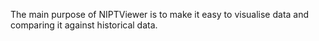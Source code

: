 The main purpose of NIPTViewer is to make it easy to visualise data and comparing it against historical data.

<div id="scatter_chart_ff" style="width:100%;height:450px;">
    <svg style="width:100%;height:450px;" class="nvd3-svg"></svg>
  </div>

<script type="module">
    scatterChartTime({data: [{'key': 'hist', 'values': [{'x': 1675814400000.0, 'y': 0.01, 'shape': 'circle', 'size': 1, 'color': '#c62828', 'type': 'Test', 'flowcell': 'ZVBSVFOWH', 'sample': 'sample-low-ff'}, {'x': 1675814400000.0, 'y': 0.07, 'shape': 'circle', 'size': 1, 'color': '#c62828', 'type': 'Test', 'flowcell': 'ZVBSVFOWH', 'sample': 'sample13-1'}, {'x': 1675814400000.0, 'y': 0.07, 'shape': 'circle', 'size': 1, 'color': '#c62828', 'type': 'Test', 'flowcell': 'ZVBSVFOWH', 'sample': 'sample13-2'}, {'x': 1675814400000.0, 'y': 0.02, 'shape': 'circle', 'size': 1, 'color': '#c62828', 'type': 'Test', 'flowcell': 'ZVBSVFOWH', 'sample': 'sample18-1'}, {'x': 1675814400000.0, 'y': 0.07, 'shape': 'circle', 'size': 1, 'color': '#c62828', 'type': 'Test', 'flowcell': 'ZVBSVFOWH', 'sample': 'sample18-2'}, {'x': 1675814400000.0, 'y': 0.1, 'shape': 'circle', 'size': 1, 'color': '#c62828', 'type': 'Test', 'flowcell': 'ZVBSVFOWH', 'sample': 'sample21-1'}, {'x': 1675814400000.0, 'y': 0.13, 'shape': 'circle', 'size': 1, 'color': '#c62828', 'type': 'Test', 'flowcell': 'ZVBSVFOWH', 'sample': 'sample21-2'}, {'x': 1675814400000.0, 'y': 0.13, 'shape': 'circle', 'size': 1, 'color': '#c62828', 'type': 'Test', 'flowcell': 'ZVBSVFOWH', 'sample': 'sampleX-1'}, {'x': 1675814400000.0, 'y': 0.15, 'shape': 'circle', 'size': 1, 'color': '#c62828', 'type': 'Test', 'flowcell': 'ZVBSVFOWH', 'sample': 'sampleX-2'}, {'x': 1675814400000.0, 'y': 0.07, 'shape': 'circle', 'size': 1, 'color': '#c62828', 'type': 'Test', 'flowcell': 'ZVBSVFOWH', 'sample': 'sampleY-1'}, {'x': 1675814400000.0, 'y': 0.07, 'shape': 'circle', 'size': 1, 'color': '#c62828', 'type': 'Test', 'flowcell': 'ZVBSVFOWH', 'sample': 'sampleY-2'}, {'x': 1674000000000.0, 'y': 0.09, 'shape': 'circle', 'size': 1, 'color': '#c62828', 'type': 'Test', 'flowcell': 'XRZWCVMBF', 'sample': 'sampleN-20'}, {'x': 1674000000000.0, 'y': 0.12, 'shape': 'circle', 'size': 1, 'color': '#c62828', 'type': 'Test', 'flowcell': 'XRZWCVMBF', 'sample': 'sampleN-21'}, {'x': 1674000000000.0, 'y': 0.12, 'shape': 'circle', 'size': 1, 'color': '#c62828', 'type': 'Test', 'flowcell': 'XRZWCVMBF', 'sample': 'sampleN-22'}, {'x': 1674000000000.0, 'y': 0.09, 'shape': 'circle', 'size': 1, 'color': '#c62828', 'type': 'Test', 'flowcell': 'XRZWCVMBF', 'sample': 'sampleN-23'}, {'x': 1674000000000.0, 'y': 0.09, 'shape': 'circle', 'size': 1, 'color': '#c62828', 'type': 'Test', 'flowcell': 'XRZWCVMBF', 'sample': 'sampleN-24'}, {'x': 1674000000000.0, 'y': 0.11, 'shape': 'circle', 'size': 1, 'color': '#c62828', 'type': 'Test', 'flowcell': 'XRZWCVMBF', 'sample': 'sampleN-25'}, {'x': 1674000000000.0, 'y': 0.07, 'shape': 'circle', 'size': 1, 'color': '#c62828', 'type': 'Test', 'flowcell': 'XRZWCVMBF', 'sample': 'sampleN-26'}, {'x': 1674000000000.0, 'y': 0.06, 'shape': 'circle', 'size': 1, 'color': '#c62828', 'type': 'Test', 'flowcell': 'XRZWCVMBF', 'sample': 'sampleN-27'}, {'x': 1674000000000.0, 'y': 0.07, 'shape': 'circle', 'size': 1, 'color': '#c62828', 'type': 'Test', 'flowcell': 'XRZWCVMBF', 'sample': 'sampleN-28'}, {'x': 1674000000000.0, 'y': 0.07, 'shape': 'circle', 'size': 1, 'color': '#c62828', 'type': 'Test', 'flowcell': 'XRZWCVMBF', 'sample': 'sampleN-29'}, {'x': 1673395200000.0, 'y': 0.02, 'shape': 'circle', 'size': 1, 'color': '#c62828', 'type': 'Test', 'flowcell': 'OKANRUNRL', 'sample': 'sampleN-30'}, {'x': 1673395200000.0, 'y': 0.11, 'shape': 'circle', 'size': 1, 'color': '#c62828', 'type': 'Test', 'flowcell': 'OKANRUNRL', 'sample': 'sampleN-31'}, {'x': 1673395200000.0, 'y': 0.12, 'shape': 'circle', 'size': 1, 'color': '#c62828', 'type': 'Test', 'flowcell': 'OKANRUNRL', 'sample': 'sampleN-32'}, {'x': 1673395200000.0, 'y': 0.07, 'shape': 'circle', 'size': 1, 'color': '#c62828', 'type': 'Test', 'flowcell': 'OKANRUNRL', 'sample': 'sampleN-33'}, {'x': 1673395200000.0, 'y': 0.08, 'shape': 'circle', 'size': 1, 'color': '#c62828', 'type': 'Test', 'flowcell': 'OKANRUNRL', 'sample': 'sampleN-34'}, {'x': 1673395200000.0, 'y': 0.05, 'shape': 'circle', 'size': 1, 'color': '#c62828', 'type': 'Test', 'flowcell': 'OKANRUNRL', 'sample': 'sampleN-35'}, {'x': 1673395200000.0, 'y': 0.02, 'shape': 'circle', 'size': 1, 'color': '#c62828', 'type': 'Test', 'flowcell': 'OKANRUNRL', 'sample': 'sampleN-36'}, {'x': 1673395200000.0, 'y': 0.17, 'shape': 'circle', 'size': 1, 'color': '#c62828', 'type': 'Test', 'flowcell': 'OKANRUNRL', 'sample': 'sampleN-37'}, {'x': 1673395200000.0, 'y': 0.03, 'shape': 'circle', 'size': 1, 'color': '#c62828', 'type': 'Test', 'flowcell': 'OKANRUNRL', 'sample': 'sampleN-38'}, {'x': 1673395200000.0, 'y': 0.07, 'shape': 'circle', 'size': 1, 'color': '#c62828', 'type': 'Test', 'flowcell': 'OKANRUNRL', 'sample': 'sampleN-39'}, {'x': 1672790400000.0, 'y': 0.04, 'shape': 'circle', 'size': 1, 'color': '#c62828', 'type': 'Test', 'flowcell': 'IRIRCNOWX', 'sample': 'sampleN-40'}, {'x': 1672790400000.0, 'y': 0.09, 'shape': 'circle', 'size': 1, 'color': '#c62828', 'type': 'Test', 'flowcell': 'IRIRCNOWX', 'sample': 'sampleN-41'}, {'x': 1672790400000.0, 'y': 0.04, 'shape': 'circle', 'size': 1, 'color': '#c62828', 'type': 'Test', 'flowcell': 'IRIRCNOWX', 'sample': 'sampleN-42'}, {'x': 1672790400000.0, 'y': 0.01, 'shape': 'circle', 'size': 1, 'color': '#c62828', 'type': 'Test', 'flowcell': 'IRIRCNOWX', 'sample': 'sampleN-43'}, {'x': 1672790400000.0, 'y': 0.04, 'shape': 'circle', 'size': 1, 'color': '#c62828', 'type': 'Test', 'flowcell': 'IRIRCNOWX', 'sample': 'sampleN-44'}, {'x': 1672790400000.0, 'y': 0.09, 'shape': 'circle', 'size': 1, 'color': '#c62828', 'type': 'Test', 'flowcell': 'IRIRCNOWX', 'sample': 'sampleN-45'}, {'x': 1672790400000.0, 'y': 0.14, 'shape': 'circle', 'size': 1, 'color': '#c62828', 'type': 'Test', 'flowcell': 'IRIRCNOWX', 'sample': 'sampleN-46'}, {'x': 1672790400000.0, 'y': 0.07, 'shape': 'circle', 'size': 1, 'color': '#c62828', 'type': 'Test', 'flowcell': 'IRIRCNOWX', 'sample': 'sampleN-47'}, {'x': 1672790400000.0, 'y': 0.07, 'shape': 'circle', 'size': 1, 'color': '#c62828', 'type': 'Test', 'flowcell': 'IRIRCNOWX', 'sample': 'sampleN-48'}, {'x': 1672790400000.0, 'y': 0.05, 'shape': 'circle', 'size': 1, 'color': '#c62828', 'type': 'Test', 'flowcell': 'IRIRCNOWX', 'sample': 'sampleN-49'}, {'x': 1672185600000.0, 'y': 0.05, 'shape': 'circle', 'size': 1, 'color': '#c62828', 'type': 'Test', 'flowcell': 'ZXVWGQPQR', 'sample': 'sampleN-50'}, {'x': 1672185600000.0, 'y': 0.07, 'shape': 'circle', 'size': 1, 'color': '#c62828', 'type': 'Test', 'flowcell': 'ZXVWGQPQR', 'sample': 'sampleN-51'}, {'x': 1672185600000.0, 'y': 0.08, 'shape': 'circle', 'size': 1, 'color': '#c62828', 'type': 'Test', 'flowcell': 'ZXVWGQPQR', 'sample': 'sampleN-52'}, {'x': 1672185600000.0, 'y': 0.08, 'shape': 'circle', 'size': 1, 'color': '#c62828', 'type': 'Test', 'flowcell': 'ZXVWGQPQR', 'sample': 'sampleN-53'}, {'x': 1672185600000.0, 'y': 0.12, 'shape': 'circle', 'size': 1, 'color': '#c62828', 'type': 'Test', 'flowcell': 'ZXVWGQPQR', 'sample': 'sampleN-54'}, {'x': 1672185600000.0, 'y': 0.06, 'shape': 'circle', 'size': 1, 'color': '#c62828', 'type': 'Test', 'flowcell': 'ZXVWGQPQR', 'sample': 'sampleN-55'}, {'x': 1672185600000.0, 'y': 0.09, 'shape': 'circle', 'size': 1, 'color': '#c62828', 'type': 'Test', 'flowcell': 'ZXVWGQPQR', 'sample': 'sampleN-56'}, {'x': 1672185600000.0, 'y': 0.08, 'shape': 'circle', 'size': 1, 'color': '#c62828', 'type': 'Test', 'flowcell': 'ZXVWGQPQR', 'sample': 'sampleN-57'}, {'x': 1672185600000.0, 'y': 0.07, 'shape': 'circle', 'size': 1, 'color': '#c62828', 'type': 'Test', 'flowcell': 'ZXVWGQPQR', 'sample': 'sampleN-58'}, {'x': 1672185600000.0, 'y': 0.08, 'shape': 'circle', 'size': 1, 'color': '#c62828', 'type': 'Test', 'flowcell': 'ZXVWGQPQR', 'sample': 'sampleN-59'}]}], id: '#scatter_chart_ff svg', x_label: 'Date', y_label: 'Fetal fraction', x_format: '0.02f', y_format: '0.02%', x_min:1672185600000.0, x_max: 1675814400000.0, y_min: -0.01, y_max: 0.2, limits:[[0.02,0.02]]});
</script>

<div id="read_coverage_chart" style="width:100%;height:450px;">
    <svg style="width:100%;height:450px;" class="nvd3-svg"></svg>
  </div>
<script type="module">
    horizontalGroupedBarChart({data: [{'key': 'Chr1', 'values': [{'x': 0, 'y': 0.007948001425218175, 'label': 'sample-low-ff'}, {'x': 0, 'y': 0.0069344969646836846, 'label': 'sample13-1'}, {'x': 0, 'y': 0.005800632782942517, 'label': 'sample13-2'}, {'x': 0, 'y': 0.007541675368886453, 'label': 'sample18-1'}, {'x': 0, 'y': 0.005957326772866607, 'label': 'sample18-2'}, {'x': 0, 'y': 0.007414454341906404, 'label': 'sample21-1'}, {'x': 0, 'y': 0.007305993838272335, 'label': 'sample21-2'}, {'x': 0, 'y': 0.008203359105893735, 'label': 'sampleX-1'}, {'x': 0, 'y': 0.00790138698702588, 'label': 'sampleX-2'}, {'x': 0, 'y': 0.008119341512861256, 'label': 'sampleY-1'}, {'x': 0, 'y': 0.007827162277147607, 'label': 'sampleY-2'}]}, {'key': 'Chr2', 'values': [{'x': 1, 'y': 0.008164183643548517, 'label': 'sample-low-ff'}, {'x': 1, 'y': 0.007532680220595932, 'label': 'sample13-1'}, {'x': 1, 'y': 0.0060177424171734975, 'label': 'sample13-2'}, {'x': 1, 'y': 0.008009619566413183, 'label': 'sample18-1'}, {'x': 1, 'y': 0.00644218059166643, 'label': 'sample18-2'}, {'x': 1, 'y': 0.0073940669110059126, 'label': 'sample21-1'}, {'x': 1, 'y': 0.007989271432796617, 'label': 'sample21-2'}, {'x': 1, 'y': 0.008569684456917803, 'label': 'sampleX-1'}, {'x': 1, 'y': 0.008257703319834154, 'label': 'sampleX-2'}, {'x': 1, 'y': 0.008805967235975981, 'label': 'sampleY-1'}, {'x': 1, 'y': 0.008406926896084027, 'label': 'sampleY-2'}]}, {'key': 'Chr3', 'values': [{'x': 2, 'y': 0.006659357031280084, 'label': 'sample-low-ff'}, {'x': 2, 'y': 0.00628418586164441, 'label': 'sample13-1'}, {'x': 2, 'y': 0.004943672982653201, 'label': 'sample13-2'}, {'x': 2, 'y': 0.006637181573960988, 'label': 'sample18-1'}, {'x': 2, 'y': 0.005350737827922719, 'label': 'sample18-2'}, {'x': 2, 'y': 0.005942307350950324, 'label': 'sample21-1'}, {'x': 2, 'y': 0.006647917591929404, 'label': 'sample21-2'}, {'x': 2, 'y': 0.0070666105035124445, 'label': 'sampleX-1'}, {'x': 2, 'y': 0.006796410238698265, 'label': 'sampleX-2'}, {'x': 2, 'y': 0.007353217384365473, 'label': 'sampleY-1'}, {'x': 2, 'y': 0.006980690921937977, 'label': 'sampleY-2'}]}, {'key': 'Chr4', 'values': [{'x': 3, 'y': 0.005760133002129013, 'label': 'sample-low-ff'}, {'x': 3, 'y': 0.0059102446969956, 'label': 'sample13-1'}, {'x': 3, 'y': 0.004326878533073889, 'label': 'sample13-2'}, {'x': 3, 'y': 0.0059950560951633714, 'label': 'sample18-1'}, {'x': 3, 'y': 0.004947826705564114, 'label': 'sample18-2'}, {'x': 3, 'y': 0.004964921024071658, 'label': 'sample21-1'}, {'x': 3, 'y': 0.0062906777729488834, 'label': 'sample21-2'}, {'x': 3, 'y': 0.006254732547342332, 'label': 'sampleX-1'}, {'x': 3, 'y': 0.005992784712152484, 'label': 'sampleX-2'}, {'x': 3, 'y': 0.006801424572127145, 'label': 'sampleY-1'}, {'x': 3, 'y': 0.006487168122304213, 'label': 'sampleY-2'}]}, {'key': 'Chr5', 'values': [{'x': 4, 'y': 0.005889869055280287, 'label': 'sample-low-ff'}, {'x': 4, 'y': 0.005586014596512407, 'label': 'sample13-1'}, {'x': 4, 'y': 0.0043860720318507004, 'label': 'sample13-2'}, {'x': 4, 'y': 0.00588741297503495, 'label': 'sample18-1'}, {'x': 4, 'y': 0.004763223784596214, 'label': 'sample18-2'}, {'x': 4, 'y': 0.005239907698067948, 'label': 'sample21-1'}, {'x': 4, 'y': 0.0059354106776214185, 'label': 'sample21-2'}, {'x': 4, 'y': 0.00626542533829843, 'label': 'sampleX-1'}, {'x': 4, 'y': 0.006009729700981111, 'label': 'sampleX-2'}, {'x': 4, 'y': 0.00654861335544995, 'label': 'sampleY-1'}, {'x': 4, 'y': 0.006196108859182439, 'label': 'sampleY-2'}]}, {'key': 'Chr6', 'values': [{'x': 5, 'y': 0.0056457503978073875, 'label': 'sample-low-ff'}, {'x': 5, 'y': 0.0053437704194827474, 'label': 'sample13-1'}, {'x': 5, 'y': 0.004189510947384304, 'label': 'sample13-2'}, {'x': 5, 'y': 0.005607907113387239, 'label': 'sample18-1'}, {'x': 5, 'y': 0.004545171015551024, 'label': 'sample18-2'}, {'x': 5, 'y': 0.005036827194198332, 'label': 'sample21-1'}, {'x': 5, 'y': 0.005666515082633563, 'label': 'sample21-2'}, {'x': 5, 'y': 0.005965976105058585, 'label': 'sampleX-1'}, {'x': 5, 'y': 0.00572336646328842, 'label': 'sampleX-2'}, {'x': 5, 'y': 0.006227365918816692, 'label': 'sampleY-1'}, {'x': 5, 'y': 0.005940790475790804, 'label': 'sampleY-2'}]}, {'key': 'Chr7', 'values': [{'x': 6, 'y': 0.005069212085881243, 'label': 'sample-low-ff'}, {'x': 6, 'y': 0.004689065880100615, 'label': 'sample13-1'}, {'x': 6, 'y': 0.0037682676420745065, 'label': 'sample13-2'}, {'x': 6, 'y': 0.004981048629394636, 'label': 'sample18-1'}, {'x': 6, 'y': 0.003987876583563142, 'label': 'sample18-2'}, {'x': 6, 'y': 0.0046025411203536966, 'label': 'sample21-1'}, {'x': 6, 'y': 0.004965196105059135, 'label': 'sample21-2'}, {'x': 6, 'y': 0.005357045041992744, 'label': 'sampleX-1'}, {'x': 6, 'y': 0.005125863050388081, 'label': 'sampleX-2'}, {'x': 6, 'y': 0.005472944521473889, 'label': 'sampleY-1'}, {'x': 6, 'y': 0.005209216519322221, 'label': 'sampleY-2'}]}, {'key': 'Chr8', 'values': [{'x': 7, 'y': 0.004950636461364779, 'label': 'sample-low-ff'}, {'x': 7, 'y': 0.004573374676224274, 'label': 'sample13-1'}, {'x': 7, 'y': 0.0036666173577447067, 'label': 'sample13-2'}, {'x': 7, 'y': 0.00488384679760519, 'label': 'sample18-1'}, {'x': 7, 'y': 0.003914481046375695, 'label': 'sample18-2'}, {'x': 7, 'y': 0.004447623367663034, 'label': 'sample21-1'}, {'x': 7, 'y': 0.004843504205927387, 'label': 'sample21-2'}, {'x': 7, 'y': 0.0052146002472199995, 'label': 'sampleX-1'}, {'x': 7, 'y': 0.005007193112390197, 'label': 'sampleX-2'}, {'x': 7, 'y': 0.005368531638084134, 'label': 'sampleY-1'}, {'x': 7, 'y': 0.005070037328843677, 'label': 'sampleY-2'}]}, {'key': 'Chr9', 'values': [{'x': 8, 'y': 0.0039218846546672384, 'label': 'sample-low-ff'}, {'x': 8, 'y': 0.003484309398158049, 'label': 'sample13-1'}, {'x': 8, 'y': 0.0028743251678830075, 'label': 'sample13-2'}, {'x': 8, 'y': 0.003775211472144122, 'label': 'sample18-1'}, {'x': 8, 'y': 0.0029792724943341472, 'label': 'sample18-2'}, {'x': 8, 'y': 0.0036183956606398635, 'label': 'sample21-1'}, {'x': 8, 'y': 0.003667167519719662, 'label': 'sample21-2'}, {'x': 8, 'y': 0.004089841246164344, 'label': 'sampleX-1'}, {'x': 8, 'y': 0.003933371250758629, 'label': 'sampleX-2'}, {'x': 8, 'y': 0.004084606847945483, 'label': 'sampleY-1'}, {'x': 8, 'y': 0.003887519179874487, 'label': 'sampleY-2'}]}, {'key': 'Chr10', 'values': [{'x': 9, 'y': 0.004780805389424432, 'label': 'sample-low-ff'}, {'x': 9, 'y': 0.0041616098757972795, 'label': 'sample13-1'}, {'x': 9, 'y': 0.0034917090767211997, 'label': 'sample13-2'}, {'x': 9, 'y': 0.0045538006991010386, 'label': 'sample18-1'}, {'x': 9, 'y': 0.003588011000708754, 'label': 'sample18-2'}, {'x': 9, 'y': 0.004468887127995062, 'label': 'sample21-1'}, {'x': 9, 'y': 0.004378460147954353, 'label': 'sample21-2'}, {'x': 9, 'y': 0.004945783246799994, 'label': 'sampleX-1'}, {'x': 9, 'y': 0.004767298912939277, 'label': 'sampleX-2'}, {'x': 9, 'y': 0.004892806578340179, 'label': 'sampleY-1'}, {'x': 9, 'y': 0.004673791025838817, 'label': 'sampleY-2'}]}, {'key': 'Chr11', 'values': [{'x': 10, 'y': 0.004679905683217607, 'label': 'sample-low-ff'}, {'x': 10, 'y': 0.004122351889155817, 'label': 'sample13-1'}, {'x': 10, 'y': 0.0034402335645073345, 'label': 'sample13-2'}, {'x': 10, 'y': 0.004488964110352542, 'label': 'sample18-1'}, {'x': 10, 'y': 0.0035449568964400994, 'label': 'sample18-2'}, {'x': 10, 'y': 0.004341426387583068, 'label': 'sample21-1'}, {'x': 10, 'y': 0.0043607017053484695, 'label': 'sample21-2'}, {'x': 10, 'y': 0.004885976710393946, 'label': 'sampleX-1'}, {'x': 10, 'y': 0.004707857841273735, 'label': 'sampleX-2'}, {'x': 10, 'y': 0.004873291547142831, 'label': 'sampleY-1'}, {'x': 10, 'y': 0.004621313432884855, 'label': 'sampleY-2'}]}, {'key': 'Chr12', 'values': [{'x': 11, 'y': 0.004535833980890352, 'label': 'sample-low-ff'}, {'x': 11, 'y': 0.004112621881655892, 'label': 'sample13-1'}, {'x': 11, 'y': 0.0033535044588840044, 'label': 'sample13-2'}, {'x': 11, 'y': 0.00441769455622546, 'label': 'sample18-1'}, {'x': 11, 'y': 0.0035227342823802928, 'label': 'sample18-2'}, {'x': 11, 'y': 0.0041455333569434035, 'label': 'sample21-1'}, {'x': 11, 'y': 0.004352567167575915, 'label': 'sample21-2'}, {'x': 11, 'y': 0.0047586338618337285, 'label': 'sampleX-1'}, {'x': 11, 'y': 0.004572816654792534, 'label': 'sampleX-2'}, {'x': 11, 'y': 0.004826170173987899, 'label': 'sampleY-1'}, {'x': 11, 'y': 0.004595137512062154, 'label': 'sampleY-2'}]}, {'key': 'Chr13', 'values': [{'x': 12, 'y': 0.0030215406529242937, 'label': 'sample-low-ff'}, {'x': 12, 'y': 0.003148148642275107, 'label': 'sample13-1'}, {'x': 12, 'y': 0.0023184336489312615, 'label': 'sample13-2'}, {'x': 12, 'y': 0.0030971800650238797, 'label': 'sample18-1'}, {'x': 12, 'y': 0.002547383554808961, 'label': 'sample18-2'}, {'x': 12, 'y': 0.002635881038208934, 'label': 'sample21-1'}, {'x': 12, 'y': 0.0032375853307608964, 'label': 'sample21-2'}, {'x': 12, 'y': 0.003267773504272379, 'label': 'sampleX-1'}, {'x': 12, 'y': 0.003125026120413409, 'label': 'sampleX-2'}, {'x': 12, 'y': 0.003485452949120278, 'label': 'sampleY-1'}, {'x': 12, 'y': 0.0033390351989426767, 'label': 'sampleY-2'}]}, {'key': 'Chr14', 'values': [{'x': 13, 'y': 0.0030293215151415203, 'label': 'sample-low-ff'}, {'x': 13, 'y': 0.002758571088352386, 'label': 'sample13-1'}, {'x': 13, 'y': 0.0022294174413834736, 'label': 'sample13-2'}, {'x': 13, 'y': 0.002950612985167362, 'label': 'sample18-1'}, {'x': 13, 'y': 0.0023524611670822544, 'label': 'sample18-2'}, {'x': 13, 'y': 0.0027711422894801173, 'label': 'sample21-1'}, {'x': 13, 'y': 0.002919941455063597, 'label': 'sample21-2'}, {'x': 13, 'y': 0.0031857325646213477, 'label': 'sampleX-1'}, {'x': 13, 'y': 0.003053905895965243, 'label': 'sampleX-2'}, {'x': 13, 'y': 0.0032204281365990723, 'label': 'sampleY-1'}, {'x': 13, 'y': 0.0030736842189648906, 'label': 'sampleY-2'}]}, {'key': 'Chr15', 'values': [{'x': 14, 'y': 0.002909940296304586, 'label': 'sample-low-ff'}, {'x': 14, 'y': 0.0024793206590501904, 'label': 'sample13-1'}, {'x': 14, 'y': 0.0021161823177524696, 'label': 'sample13-2'}, {'x': 14, 'y': 0.002742305942535668, 'label': 'sample18-1'}, {'x': 14, 'y': 0.002136616905393671, 'label': 'sample18-2'}, {'x': 14, 'y': 0.0027321515243693482, 'label': 'sample21-1'}, {'x': 14, 'y': 0.002602380103662541, 'label': 'sample21-2'}, {'x': 14, 'y': 0.0029838349089978847, 'label': 'sampleX-1'}, {'x': 14, 'y': 0.0028826129650628717, 'label': 'sampleX-2'}, {'x': 14, 'y': 0.0029129936952655886, 'label': 'sampleY-1'}, {'x': 14, 'y': 0.0027857883871991096, 'label': 'sampleY-2'}]}, {'key': 'Chr16', 'values': [{'x': 15, 'y': 0.0028886961846145216, 'label': 'sample-low-ff'}, {'x': 15, 'y': 0.0022933777007004344, 'label': 'sample13-1'}, {'x': 15, 'y': 0.002113191794445748, 'label': 'sample13-2'}, {'x': 15, 'y': 0.002626182468536148, 'label': 'sample18-1'}, {'x': 15, 'y': 0.0019926473760046217, 'label': 'sample18-2'}, {'x': 15, 'y': 0.002851179067650954, 'label': 'sample21-1'}, {'x': 15, 'y': 0.0024001444913973194, 'label': 'sample21-2'}, {'x': 15, 'y': 0.002965090104565475, 'label': 'sampleX-1'}, {'x': 15, 'y': 0.0028390362069180093, 'label': 'sampleX-2'}, {'x': 15, 'y': 0.002738533403278831, 'label': 'sampleY-1'}, {'x': 15, 'y': 0.002576345653061972, 'label': 'sampleY-2'}]}, {'key': 'Chr17', 'values': [{'x': 16, 'y': 0.0028491277494300487, 'label': 'sample-low-ff'}, {'x': 16, 'y': 0.0022350330232564115, 'label': 'sample13-1'}, {'x': 16, 'y': 0.0020507994967574102, 'label': 'sample13-2'}, {'x': 16, 'y': 0.0025454029716991218, 'label': 'sample18-1'}, {'x': 16, 'y': 0.001944406030257816, 'label': 'sample18-2'}, {'x': 16, 'y': 0.0028637934957910036, 'label': 'sample21-1'}, {'x': 16, 'y': 0.00234387864027295, 'label': 'sample21-2'}, {'x': 16, 'y': 0.0028790447716824465, 'label': 'sampleX-1'}, {'x': 16, 'y': 0.002767534798815767, 'label': 'sampleX-2'}, {'x': 16, 'y': 0.0026356609734189515, 'label': 'sampleY-1'}, {'x': 16, 'y': 0.0025460199390567504, 'label': 'sampleY-2'}]}, {'key': 'Chr18', 'values': [{'x': 17, 'y': 0.0026048126055375227, 'label': 'sample-low-ff'}, {'x': 17, 'y': 0.002432607977648082, 'label': 'sample13-1'}, {'x': 17, 'y': 0.0019343773634000574, 'label': 'sample13-2'}, {'x': 17, 'y': 0.0026210502432554928, 'label': 'sample18-1'}, {'x': 17, 'y': 0.002145753523906324, 'label': 'sample18-2'}, {'x': 17, 'y': 0.002335527967438805, 'label': 'sample21-1'}, {'x': 17, 'y': 0.0025675548506478626, 'label': 'sample21-2'}, {'x': 17, 'y': 0.002759321666475361, 'label': 'sampleX-1'}, {'x': 17, 'y': 0.002639932588181641, 'label': 'sampleX-2'}, {'x': 17, 'y': 0.002845756042469251, 'label': 'sampleY-1'}, {'x': 17, 'y': 0.0026968271958488174, 'label': 'sampleY-2'}]}, {'key': 'Chr19', 'values': [{'x': 18, 'y': 0.001917978606817993, 'label': 'sample-low-ff'}, {'x': 18, 'y': 0.0014148751293632201, 'label': 'sample13-1'}, {'x': 18, 'y': 0.001400067912780134, 'label': 'sample13-2'}, {'x': 18, 'y': 0.0016481831040282455, 'label': 'sample18-1'}, {'x': 18, 'y': 0.0012272070202491397, 'label': 'sample18-2'}, {'x': 18, 'y': 0.0019935197757077654, 'label': 'sample21-1'}, {'x': 18, 'y': 0.0014979299389395267, 'label': 'sample21-2'}, {'x': 18, 'y': 0.0019568082530646686, 'label': 'sampleX-1'}, {'x': 18, 'y': 0.0018515701267124809, 'label': 'sampleX-2'}, {'x': 18, 'y': 0.0016950254664673074, 'label': 'sampleY-1'}, {'x': 18, 'y': 0.0016122025108661607, 'label': 'sampleY-2'}]}, {'key': 'Chr20', 'values': [{'x': 19, 'y': 0.0024094500882308515, 'label': 'sample-low-ff'}, {'x': 19, 'y': 0.0019259087987141363, 'label': 'sample13-1'}, {'x': 19, 'y': 0.0017495622370989601, 'label': 'sample13-2'}, {'x': 19, 'y': 0.0021948397612575254, 'label': 'sample18-1'}, {'x': 19, 'y': 0.0016731447387776516, 'label': 'sample18-2'}, {'x': 19, 'y': 0.0023625134123103687, 'label': 'sample21-1'}, {'x': 19, 'y': 0.002018375307790573, 'label': 'sample21-2'}, {'x': 19, 'y': 0.002449902712303645, 'label': 'sampleX-1'}, {'x': 19, 'y': 0.002369716604453892, 'label': 'sampleX-2'}, {'x': 19, 'y': 0.002295440808106517, 'label': 'sampleY-1'}, {'x': 19, 'y': 0.0021743540871472207, 'label': 'sampleY-2'}]}, {'key': 'Chr21', 'values': [{'x': 20, 'y': 0.0012232576432146384, 'label': 'sample-low-ff'}, {'x': 20, 'y': 0.0011135121183962087, 'label': 'sample13-1'}, {'x': 20, 'y': 0.0008904332267369618, 'label': 'sample13-2'}, {'x': 20, 'y': 0.0011824041868458055, 'label': 'sample18-1'}, {'x': 20, 'y': 0.0009483652826997681, 'label': 'sample18-2'}, {'x': 20, 'y': 0.0011863732125222696, 'label': 'sample21-1'}, {'x': 20, 'y': 0.0012501802124319213, 'label': 'sample21-2'}, {'x': 20, 'y': 0.0012864869730505868, 'label': 'sampleX-1'}, {'x': 20, 'y': 0.001225340399262684, 'label': 'sampleX-2'}, {'x': 20, 'y': 0.0012886129561109504, 'label': 'sampleY-1'}, {'x': 20, 'y': 0.0012367719791565792, 'label': 'sampleY-2'}]}, {'key': 'Chr22', 'values': [{'x': 21, 'y': 0.0013307671525777133, 'label': 'sample-low-ff'}, {'x': 21, 'y': 0.0009687998703409695, 'label': 'sample13-1'}, {'x': 21, 'y': 0.0009475871964780454, 'label': 'sample13-2'}, {'x': 21, 'y': 0.0011475750041027347, 'label': 'sample18-1'}, {'x': 21, 'y': 0.0008580561945108351, 'label': 'sample18-2'}, {'x': 21, 'y': 0.0013951243144623205, 'label': 'sample21-1'}, {'x': 21, 'y': 0.0010088241540189766, 'label': 'sample21-2'}, {'x': 21, 'y': 0.0013277766292709913, 'label': 'sampleX-1'}, {'x': 21, 'y': 0.0012732477180961237, 'label': 'sampleX-2'}, {'x': 21, 'y': 0.0011482548471146439, 'label': 'sampleY-1'}, {'x': 21, 'y': 0.0011261344059930432, 'label': 'sampleY-2'}]}, {'key': 'ChrX', 'values': [{'x': 22, 'y': 0.00400903424122857, 'label': 'sample-low-ff'}, {'x': 22, 'y': 0.003890725838242799, 'label': 'sample13-1'}, {'x': 22, 'y': 0.0029949521106203765, 'label': 'sample13-2'}, {'x': 22, 'y': 0.004039489636270746, 'label': 'sample18-1'}, {'x': 22, 'y': 0.003205801687522043, 'label': 'sample18-2'}, {'x': 22, 'y': 0.003291945263614885, 'label': 'sample21-1'}, {'x': 22, 'y': 0.004092269818310934, 'label': 'sample21-2'}, {'x': 22, 'y': 0.004004137799651467, 'label': 'sampleX-1'}, {'x': 22, 'y': 0.004130344956706241, 'label': 'sampleX-2'}, {'x': 22, 'y': 0.004406211889862461, 'label': 'sampleY-1'}, {'x': 22, 'y': 0.0041212358462923366, 'label': 'sampleY-2'}]}, {'key': 'ChrY', 'values': [{'x': 23, 'y': 2.907999010478672e-07, 'label': 'sample-low-ff'}, {'x': 23, 'y': 2.9865935783294467e-07, 'label': 'sample13-1'}, {'x': 23, 'y': 2.8687017265532844e-07, 'label': 'sample13-2'}, {'x': 23, 'y': 2.22422627017693e-06, 'label': 'sample18-1'}, {'x': 23, 'y': 4.593852490877793e-06, 'label': 'sample18-2'}, {'x': 23, 'y': 7.875175698647646e-06, 'label': 'sample21-1'}, {'x': 23, 'y': 3.104485430105609e-07, 'label': 'sample21-2'}, {'x': 23, 'y': 1.3117433374294333e-05, 'label': 'sampleX-1'}, {'x': 23, 'y': 3.497458269359484e-07, 'label': 'sampleX-2'}, {'x': 23, 'y': 7.203192143523521e-06, 'label': 'sampleY-1'}, {'x': 23, 'y': 6.849516588195033e-06, 'label': 'sampleY-2'}]}], id: "#read_coverage_chart svg"})
  </script>